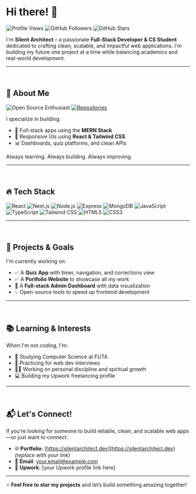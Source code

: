 # Hi there! 👋

![Profile Views](https://komarev.com/ghpvc/?username=silentarchitect&color=blueviolet&style=for-the-badge)
![GitHub Followers](https://img.shields.io/github/followers/silentarchitect?style=for-the-badge&color=blue)
![GitHub Stars](https://img.shields.io/github/stars/silentarchitect?style=for-the-badge&color=yellow)

I'm **Silent Architect** – a passionate **Full-Stack Developer & CS Student** dedicated to crafting clean, scalable, and impactful web applications. I'm building my future one project at a time while balancing academics and real-world development.

---

<br />

## 🙂 About Me  

![Open Source Enthusiast](https://img.shields.io/badge/Open%20Source-Enthusiast-brightgreen?style=for-the-badge&color=brightgreen)
[![Repositories](https://img.shields.io/badge/My%20Repositories-%F0%9F%93%96-blue?style=for-the-badge)](https://github.com/silentarchitect?tab=repositories)

I specialize in building:
- 🔧 Full-stack apps using the **MERN Stack**
- 🎨 Responsive UIs using **React & Tailwind CSS**
- 📊 Dashboards, quiz platforms, and clean APIs

Always learning. Always building. Always improving.

---

<br />

## 🔥 Tech Stack

![React](https://img.shields.io/badge/react-%2320232a.svg?style=for-the-badge&logo=react&logoColor=%2361DAFB)
![Next.js](https://img.shields.io/badge/next-black?style=for-the-badge&logo=next.js&logoColor=white)
![Node.js](https://img.shields.io/badge/node.js-%2343853D.svg?style=for-the-badge&logo=node.js&logoColor=white)
![Express](https://img.shields.io/badge/express.js-%23404d59.svg?style=for-the-badge&logo=express&logoColor=white)
![MongoDB](https://img.shields.io/badge/mongodb-%234ea94b.svg?style=for-the-badge&logo=mongodb&logoColor=white)
![JavaScript](https://img.shields.io/badge/javascript-%23323330.svg?style=for-the-badge&logo=javascript&logoColor=%23F7DF1E)
![TypeScript](https://img.shields.io/badge/typescript-%23007ACC.svg?style=for-the-badge&logo=typescript&logoColor=white)
![Tailwind CSS](https://img.shields.io/badge/tailwindcss-%2338B2AC.svg?style=for-the-badge&logo=tailwind-css&logoColor=white)
![HTML5](https://img.shields.io/badge/html5-%23E34F26.svg?style=for-the-badge&logo=html5&logoColor=white)
![CSS3](https://img.shields.io/badge/css3-%231572B6.svg?style=for-the-badge&logo=css3&logoColor=white)

---

<br />

## 🚀 Projects & Goals

I'm currently working on:
- ✅ A **Quiz App** with timer, navigation, and corrections view
- ✅ A **Portfolio Website** to showcase all my work
- 🚧 A **Full-stack Admin Dashboard** with data visualization
- 💡 Open-source tools to speed up frontend development

---

<br />

## 📚 Learning & Interests

When I'm not coding, I'm:
- 📖 Studying Computer Science at FUTA
- 🎯 Practicing for web dev interviews
- 🧘‍♂️ Working on personal discipline and spiritual growth
- 💻 Building my Upwork freelancing profile

---

<br />

## 📬 Let's Connect!

If you’re looking for someone to build reliable, clean, and scalable web apps—or just want to connect:

- 🌐 **Portfolio**: [https://silentarchitect.dev](https://silentarchitect.dev) *(replace with your link)*
- 📧 **Email**: [your.email@example.com](mailto:your.email@example.com)
- 💼 **Upwork**: [your Upwork profile link here]

---

⭐ **Feel free to star my projects** and let’s build something amazing together!
